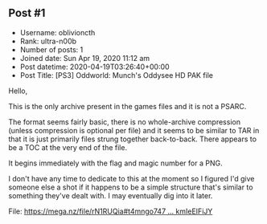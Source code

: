 ## Post #1
- Username: oblivioncth
- Rank: ultra-n00b
- Number of posts: 1
- Joined date: Sun Apr 19, 2020 11:12 am
- Post datetime: 2020-04-19T03:26:40+00:00
- Post Title: [PS3] Oddworld: Munch's Oddysee HD PAK file

Hello,

This is the only archive present in the games files and it is not a PSARC. 

The format seems fairly basic, there is no whole-archive compression (unless compression is optional per file) and it seems to be similar to TAR in that it is just primarily files strung together back-to-back. There appears to be a TOC at the very end of the file.

It begins immediately with the flag and magic number for a PNG.

I don't have any time to dedicate to this at the moment so I figured I'd give someone else a shot if it happens to be a simple structure that's similar to something they've dealt with. I may eventually dig into it later.

File: [https://mega.nz/file/rN1RUQia#t4mngo747 ... kmIeEIFiJY](https://mega.nz/file/rN1RUQia#t4mngo747zIIN1mWs5jgsJ4iCFbX6lrkPkmIeEIFiJY)
